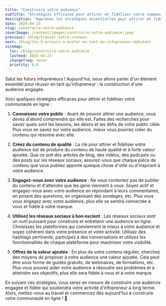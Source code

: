```yaml
---
title: "Construire votre audience"
subTitle: "Stratégies efficaces pour attirer et fidéliser votre communauté en ligne"
description: "Apprenez les stratégies essentielles pour attirer et fidéliser une audience engagée en tant qu'infopreneur. Découvrez comment comprendre votre public, créer un contenu de qualité, vous engager efficacement sur les réseaux sociaux et offrir une valeur ajoutée pour construire une communauté solide en ligne. Lancez-vous dès aujourd'hui dans la construction de votre communauté en ligne !"
date: 2024-04-23
slug: construire-votre-audiance
coverImage: /content/images/construire-votre-audiance.jpeg
previous: /blog/trouver-votre-creneau
next: /blog/les-5-erreurs-a-eviter-en-tant-qu-infopreneur-debutant
sitemap:
  loc: /blog/construire-votre-audiance
  lastmod: 2024-04-23
  changefreq: never
  priority: 0.8
---
```


Salut les futurs infopreneurs ! Aujourd'hui, nous allons parler d'un élément essentiel pour réussir en tant qu'infopreneur : la construction d'une audience engagée.
<!--more-->

Voici quelques stratégies efficaces pour attirer et fidéliser votre communauté en ligne :
1. **Connaissez votre public** : Avant de pouvoir attirer une audience, vous devez d'abord comprendre qui elle est. Faites des recherches pour savoir quels sont les besoins, les désirs et les défis de votre public cible. Plus vous en savez sur votre audience, mieux vous pourrez créer du contenu qui résonne avec elle.

2. **Créez du contenu de qualité** : La clé pour attirer et fidéliser votre audience est de produire du contenu de haute qualité et à forte valeur ajoutée. Que ce soit des articles de blog, des vidéos, des podcasts ou des posts sur les réseaux sociaux, assurez-vous que chaque pièce de contenu que vous publiez apporte quelque chose d'utile ou d'inspirant à votre audience.

3. **Engagez-vous avec votre audience** : Ne vous contentez pas de publier du contenu et d'attendre que les gens viennent à vous. Soyez actif et engagez-vous avec votre audience en répondant à leurs commentaires, en posant des questions, en organisant des sondages, etc. Plus vous vous engagez avec votre audience, plus elle se sentira connectée à vous et fidèle à votre marque.

4. **Utilisez les réseaux sociaux à bon escient** : Les réseaux sociaux sont un outil puissant pour construire et entretenir une audience en ligne. Choisissez les plateformes qui conviennent le mieux à votre audience et soyez cohérent dans votre présence et votre activité. Utilisez des hashtags pertinents, participez à des conversations et utilisez les fonctionnalités de chaque plateforme pour maximiser votre visibilité.

5. **Offrez de la valeur ajoutée** : En plus de votre contenu régulier, cherchez des moyens de proposer à votre audience une valeur ajoutée. Cela peut être sous forme de guides gratuits, de webinaires, de formations, etc. Plus vous pouvez aider votre audience à résoudre ses problèmes et à atteindre ses objectifs, plus elle sera fidèle à vous et à votre marque.

En suivant ces stratégies, vous serez en mesure de construire une audience engagée et fidèle qui soutiendra votre activité d'infopreneur à long terme. Alors, mettez-vous au travail et commencez dès aujourd'hui à construire votre communauté en ligne ! 🚀
